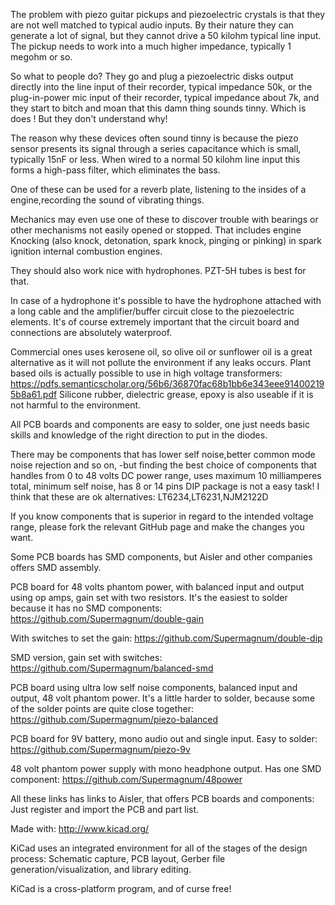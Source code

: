 The problem with piezo guitar pickups and piezoelectric crystals is that they are not well matched to typical audio inputs. By their nature they can generate a lot of signal, but they cannot drive a 50 kilohm typical line input. The pickup needs to work into a much higher impedance, typically 1 megohm or so.

So what to people do? They go and plug a piezoelectric disks output directly into the line input of their recorder, typical impedance 50k, or the plug-in-power mic input of their recorder, typical impedance about 7k, and they start to bitch and moan that this damn thing sounds tinny. Which is does ! But they don't understand why!

The reason why these devices often sound tinny is because the piezo sensor presents its signal through a series capacitance which is small, typically 15nF or less. When wired to a normal 50 kilohm line input this forms a high-pass filter, which eliminates the bass.

One of these can be used for a reverb plate, listening to the insides of a engine,recording the sound of vibrating things. 

Mechanics may even use one of these to discover trouble with bearings or other mechanisms not easily opened or stopped.
That includes engine Knocking (also knock, detonation, spark knock, pinging or pinking) in spark ignition internal combustion engines. 

They should also work nice with hydrophones. PZT-5H tubes is best for that. 

In case of a hydrophone it's possible to have the hydrophone attached with a long cable and the amplifier/buffer circuit close to the piezoelectric elements. 
It's of course extremely important that the circuit board and connections are absolutely waterproof. 

Commercial ones uses kerosene oil, so olive oil or sunflower oil is a great alternative as it will not pollute the environment if any leaks occurs.
Plant based oils is actually possible to use in high voltage transformers:
https://pdfs.semanticscholar.org/56b6/36870fac68b1bb6e343eee914002195b8a61.pdf
Silicone rubber, dielectric grease, epoxy is also useable if it is not harmful to the environment.

All PCB boards and components are easy to solder, one just needs basic skills and knowledge of the right direction to put in the diodes.

There may be components that has lower self noise,better common mode noise rejection and so on,
-but finding the best choice of components that handles from 0 to 48 volts DC power range, uses maximum 10 milliamperes total, minimum self noise, has 8 or 14 pins DIP package is not a easy task!
I think that these are ok alternatives: LT6234,LT6231,NJM2122D

If you know components that is superior in regard to the intended voltage range, please fork the relevant GitHub page and make the changes you want.

Some PCB boards has SMD components, but Aisler and other companies offers SMD assembly.

PCB board for 48 volts phantom power, with balanced input and output using op amps, gain set with two resistors. It's the easiest to solder because it has no SMD components:
https://github.com/Supermagnum/double-gain

With switches to set the gain:
https://github.com/Supermagnum/double-dip

SMD version, gain set with switches:
https://github.com/Supermagnum/balanced-smd

PCB board using ultra low self noise components, balanced input and output, 48 volt phantom power. It's a little harder to solder, because some of the solder points are quite close together:
https://github.com/Supermagnum/piezo-balanced

PCB board for 9V battery, mono audio out and single input. Easy to solder:
https://github.com/Supermagnum/piezo-9v

48 volt phantom power supply with mono headphone output. Has one SMD component:
https://github.com/Supermagnum/48power

All these links has links to Aisler, that offers PCB boards and components:
Just register and import the 
PCB and part list.

Made with: http://www.kicad.org/

KiCad uses an integrated environment for all of the stages of the design process: Schematic capture, PCB layout, Gerber file generation/visualization, and library editing.

KiCad is a cross-platform program, and of curse free!
